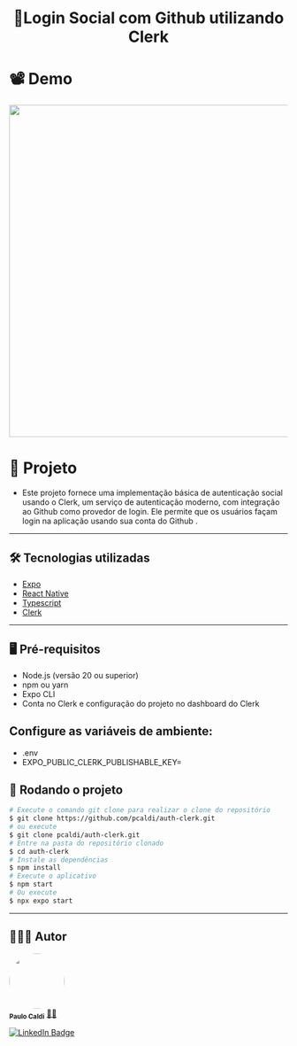 <h1 align="center">📱Login Social com Github utilizando Clerk</h1>



# 📽️ Demo
<div align="center" >
   <img height="600" src="./src/assets/demo.gif"/>
</div>





# 📲 Projeto

- Este projeto fornece uma implementação básica de autenticação social usando o Clerk, um serviço de autenticação moderno, com integração ao Github como provedor de login. Ele permite que os usuários façam login na aplicação usando sua conta do Github .

---



## 🛠️ Tecnologias utilizadas
* [Expo](https://expo.dev/)
* [React Native](https://reactnative.dev/)
* [Typescript](https://www.typescriptlang.org/)
* [Clerk](https://clerk.com/)

---
## 🖥️ Pré-requisitos

- Node.js (versão 20 ou superior)
- npm ou yarn
- Expo CLI
- Conta no Clerk e configuração do projeto no dashboard do Clerk

## Configure as variáveis de ambiente:
- .env
- EXPO_PUBLIC_CLERK_PUBLISHABLE_KEY=


## 🎡 Rodando o projeto

```bash
# Execute o comando git clone para realizar o clone do repositório
$ git clone https://github.com/pcaldi/auth-clerk.git
# ou execute
$ git clone pcaldi/auth-clerk.git
# Entre na pasta do repositório clonado
$ cd auth-clerk
# Instale as dependências
$ npm install
# Execute o aplicativo
$ npm start
# Ou execute
$ npx expo start
```

---

## 👨🏻‍💻 Autor

<a href="https://github.com/pcaldi">
 <img style="border-radius: 50%;" src="https://github.com/pcaldi.png" width="100px;" alt=""/>
 <br />
 <sub><b>Paulo Caldi</b></sub></a> <a href="https://github.com/pcaldi" title="emoji">🙋🏻</a>
 <br />

[![LinkedIn Badge](https://img.shields.io/badge/-Paulo-blue?style=flat-square&logo=Linkedin&logoColor=white&link=https://www.linkedin.com/in/pcaldi/)](https://www.linkedin.com/in/pcaldi/)


